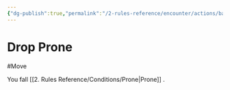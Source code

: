 ```yaml
---
{"dg-publish":true,"permalink":"/2-rules-reference/encounter/actions/basic-actions/drop-prone/"}
---
```


# Drop Prone
#Move 

You fall [[2. Rules Reference/Conditions/Prone\|Prone]] .
